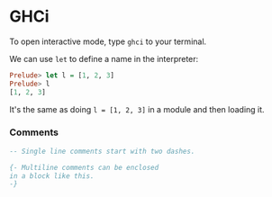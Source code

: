 # GHCi

To open interactive mode, type `ghci` to your terminal.

We can use `let` to define a name in the interpreter:

```Haskell
Prelude> let l = [1, 2, 3]
Prelude> l
[1, 2, 3]
```

It's the same as doing `l = [1, 2, 3]` in a module and then loading it.

### Comments

```Haskell
-- Single line comments start with two dashes.

{- Multiline comments can be enclosed
in a block like this.
-}
```
